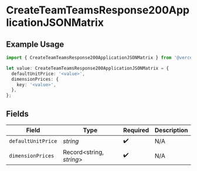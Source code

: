 # CreateTeamTeamsResponse200ApplicationJSONMatrix

## Example Usage

```typescript
import { CreateTeamTeamsResponse200ApplicationJSONMatrix } from '@vercel/client/models/operations';

let value: CreateTeamTeamsResponse200ApplicationJSONMatrix = {
  defaultUnitPrice: '<value>',
  dimensionPrices: {
    key: '<value>',
  },
};
```

## Fields

| Field              | Type                     | Required           | Description |
| ------------------ | ------------------------ | ------------------ | ----------- |
| `defaultUnitPrice` | _string_                 | :heavy_check_mark: | N/A         |
| `dimensionPrices`  | Record<string, _string_> | :heavy_check_mark: | N/A         |
